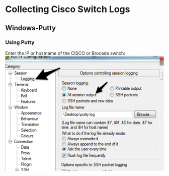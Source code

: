 # Collecting Cisco Switch Logs  <br/>
## Windows-Putty
### Using Putty
Enter the IP or hostname of the CISCO or Brocade switch:
![Image of Yaktocat](Untitled22.png)
